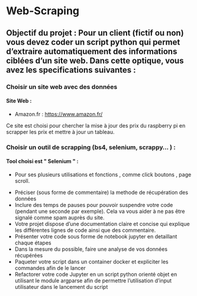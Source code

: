 # Web-Scraping

## Objectif du projet : Pour un client (fictif ou non) vous devez coder un script python qui permet d’extraire automatiquement des informations ciblées d’un site web. Dans cette optique, vous avez les specifications suivantes : 

### Choisir un site web avec des données

#### Site Web :

* Amazon.fr : https://www.amazon.fr/

Ce site est choisi pour chercher la mise à jour des prix du raspberry pi en scrapper les prix et mettre à jour un tableau.

### Choisir un outil de scrapping (bs4, selenium, scrappy… ) :

#### Tool choisi est " Selenium " :

* Pour ses plusieurs utilisations et fonctions , comme click boutons , page scroll.

- Préciser (sous forme de commentaire) la methode de récupération des données 
- Inclure des temps de pauses pour pouvoir suspendre votre code (pendant une seconde par exemple). Cela va vous aider à ne pas être signalé comme spam auprès du site.
- Votre projet dispose d’une documentation claire et concise qui explique les différentes lignes de code ainsi que des commentaire. 
- Présenter votre code sous forme de notebook jupyter en detaillant chaque étapes 
- Dans la mesure du possible, faire une analyse de vos données récupérées
- Paqueter votre script dans un container docker et expliciter les commandes afin de le lancer 
- Refactorer votre code Jupyter en un script python orienté objet en utilisant le module argparse afin de permettre l’utilisation d’input utilisateur dans le lancement du script 